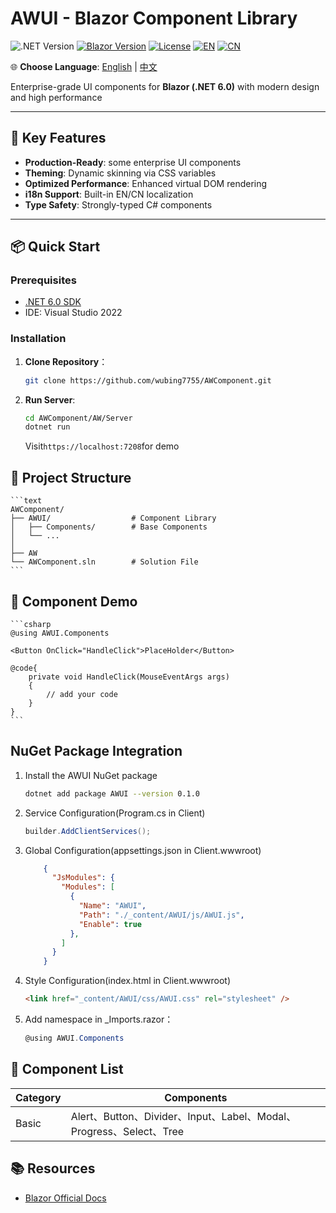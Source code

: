 # AWUI - Blazor Component Library

![.NET Version](https://img.shields.io/badge/.NET-6.0-blueviolet)
[![Blazor Version](https://img.shields.io/badge/Blazor-WebAssembly%20.NET%206.0-blue)](https://dotnet.microsoft.com/apps/aspnet/web-apps/blazor)
[![License](https://img.shields.io/badge/License-MIT-green)](LICENSE.txt)
[![EN](https://img.shields.io/badge/Language-English-blue)](README.en-US.md)
[![CN](https://img.shields.io/badge/语言-中文-red)](README.md)

🌐 **Choose Language**: 
[English](README.en-US.md) | 
[中文](README.md)

Enterprise-grade UI components for **Blazor (.NET 6.0)** with modern design and high performance

---

## 🚀 Key Features

- **Production-Ready**: some enterprise UI components
- **Theming**: Dynamic skinning via CSS variables
- **Optimized Performance**: Enhanced virtual DOM rendering
- **i18n Support**: Built-in EN/CN localization
- **Type Safety**: Strongly-typed C# components

---

## 📦 Quick Start

### Prerequisites

- [.NET 6.0 SDK](https://dotnet.microsoft.com/download/dotnet/6.0)
- IDE: Visual Studio 2022

### Installation

1. **Clone Repository**：

   ```bash
   git clone https://github.com/wubing7755/AWComponent.git
   ```

2. **Run Server**:

    ```bash
    cd AWComponent/AW/Server
    dotnet run
    ```

    Visit`https://localhost:7208`for demo

## 📂 Project Structure

    ```text
    AWComponent/
    ├── AWUI/                  # Component Library
    │   ├── Components/        # Base Components
    │   └── ...
    │
    ├── AW
    └── AWComponent.sln        # Solution File
    ```

## 🔧  Component Demo

    ```csharp
    @using AWUI.Components

    <Button OnClick="HandleClick">PlaceHolder</Button>

    @code{
        private void HandleClick(MouseEventArgs args)
        {
            // add your code
        }
    }
    ```

## NuGet Package Integration

1. Install the AWUI NuGet package

   ```bash
   dotnet add package AWUI --version 0.1.0
   ```

2. Service Configuration(Program.cs in Client)

    ```csharp
    builder.AddClientServices();
    ```

3. Global Configuration(appsettings.json in Client.wwwroot)

    ```json
        {
          "JsModules": {
            "Modules": [
              {
                "Name": "AWUI",
                "Path": "./_content/AWUI/js/AWUI.js",
                "Enable": true
              },
            ]
          }
        }
    ```

4. Style Configuration(index.html in Client.wwwroot)

    ```html
    <link href="_content/AWUI/css/AWUI.css" rel="stylesheet" />
    ```

5. Add namespace in _Imports.razor：

    ```csharp
    @using AWUI.Components
    ```

## 🧩 Component List

|Category|Components|
|---|---|
|Basic|Alert、Button、Divider、Input、Label、Modal、Progress、Select、Tree|

## 📚 Resources

- [Blazor Official Docs](https://learn.microsoft.com/en-us/aspnet/core/blazor/?view=aspnetcore-6.0)
